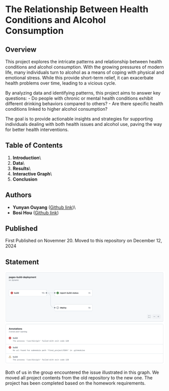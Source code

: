 # The Relationship Between Health Conditions and Alcohol Consumption

## Overview

This project explores the intricate patterns and relationship between health conditions and alcohol consumption. With the growing pressures of modern life, many individuals turn to alcohol as a means of coping with physical and emotional stress. While this provide short-term relief, it can exacerbate health problems over time, leading to a vicious cycle.

By analyzing data and identifying patterns, this project aims to answer key questions: - Do people with chronic or mental health conditions exhibit different drinking behaviors compared to others? - Are there specific health conditions linked to higher alcohol consumption?

The goal is to provide actionable insights and strategies for supporting individuals dealing with both health issues and alcohol use, paving the way for better health interventions.

## Table of Contents

1.  **Introduction**\
2.  **Data**\
3.  **Results**\
4.  **Interactive Graph**\
5.  **Conclusion**

## Authors

-   **Yunyan Ouyang** ([Github link](https://github.com/yyouyang12))\
-   **Bosi Hou** ([Github link](https://github.com/bosihou))

## Published

First Published on Novemner 20. Moved to this repository on December 12, 2024


## Statement

![Build Pipeline Failure Due to Submodule Path Error](issue.jpeg)

Both of us in the group encountered the issue illustrated in this graph. We moved all project contents from the old repository to the new one. The project has been completed based on the homework requirements.
